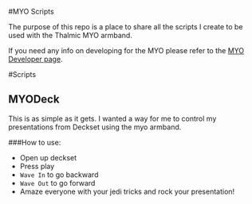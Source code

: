 #MYO Scripts

The purpose of this repo is a place to share all the scripts I create to be used with the Thalmic MYO armband.

If you need any info on developing for the MYO please refer to the [MYO Developer page](https://developer.thalmic.com/docs/api_reference/platform/getting-started.html).

#Scripts
## MYODeck

This is as simple as it gets. I wanted a way for me to control my presentations from Deckset using the myo armband.

###How to use:
- Open up deckset
- Press play
- `Wave In` to go backward
- `Wave Out` to go forward
- Amaze everyone with your jedi tricks and rock your presentation!
